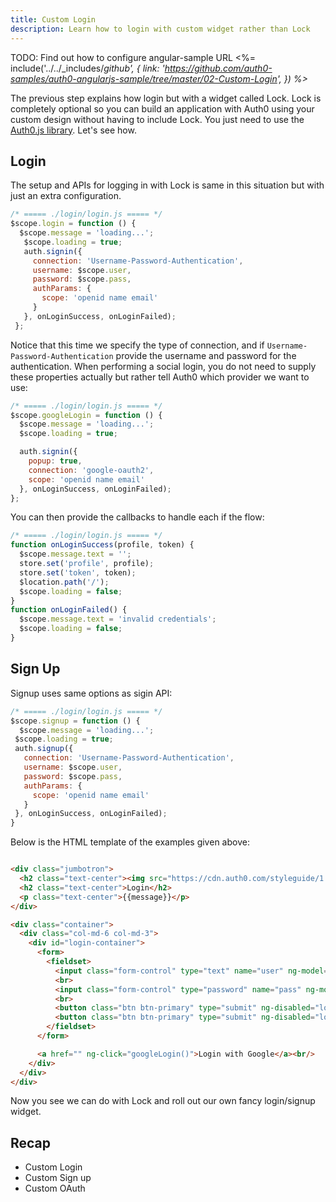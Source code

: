 ```yaml
---
title: Custom Login
description: Learn how to login with custom widget rather than Lock
---
```



TODO: Find out how to configure angular-sample URL
<%= include('../../_includes/_github', {
  link: 'https://github.com/auth0-samples/auth0-angularjs-sample/tree/master/02-Custom-Login',
}) %>_

The previous step explains how login but with a widget called Lock. Lock is completely optional so you can build an application with Auth0 using your custom design without having to include Lock. You just need to use the [Auth0.js library](https://github.com/auth0/auth0.js). Let's see how.

## Login
The setup and APIs for logging in with Lock is same in this situation but with just an extra configuration.

```js
/* ===== ./login/login.js ===== */
$scope.login = function () {
  $scope.message = 'loading...';
   $scope.loading = true;
   auth.signin({
     connection: 'Username-Password-Authentication',
     username: $scope.user,
     password: $scope.pass,
     authParams: {
       scope: 'openid name email'
     }
   }, onLoginSuccess, onLoginFailed);
 };
```

Notice that this time we specify the type of connection, and if `Username-Password-Authentication` provide the username and password for the authentication. When performing a social login, you do not need to supply these properties actually but rather tell Auth0 which provider we want to use:

```js
/* ===== ./login/login.js ===== */
$scope.googleLogin = function () {
  $scope.message = 'loading...';
  $scope.loading = true;

  auth.signin({
    popup: true,
    connection: 'google-oauth2',
    scope: 'openid name email'
  }, onLoginSuccess, onLoginFailed);
};
```

You can then provide the callbacks to handle each if the flow:

```js
/* ===== ./login/login.js ===== */
function onLoginSuccess(profile, token) {
  $scope.message.text = '';
  store.set('profile', profile);
  store.set('token', token);
  $location.path('/');
  $scope.loading = false;
}
function onLoginFailed() {
  $scope.message.text = 'invalid credentials';
  $scope.loading = false;
}
```

## Sign Up

Signup uses same options as sigin API:

```js
/* ===== ./login/login.js ===== */
$scope.signup = function () {
  $scope.message = 'loading...';
 $scope.loading = true;
 auth.signup({
   connection: 'Username-Password-Authentication',
   username: $scope.user,
   password: $scope.pass,
   authParams: {
     scope: 'openid name email'
   }
 }, onLoginSuccess, onLoginFailed);
}
```

Below is the HTML template of the examples given above:

```html

<div class="jumbotron">
  <h2 class="text-center"><img src="https://cdn.auth0.com/styleguide/1.0.0/img/badge.svg"></h2>
  <h2 class="text-center">Login</h2>
  <p class="text-center">{{message}}</p>
</div>

<div class="container">
  <div class="col-md-6 col-md-3">
    <div id="login-container">
      <form>
        <fieldset>
          <input class="form-control" type="text" name="user" ng-model="user" ng-disabled="loading" />
          <br>
          <input class="form-control" type="password" name="pass" ng-model="pass" ng-disabled="loading" />
          <br>
          <button class="btn btn-primary" type="submit" ng-disabled="loading" ng-click="login()">Login</button>
          <button class="btn btn-primary" type="submit" ng-disabled="loading" ng-click="signup()">Sign Up</button>
        </fieldset>
      </form>

      <a href="" ng-click="googleLogin()">Login with Google</a><br/>
    </div>
  </div>
</div>
```

Now you see we can do with Lock and roll out our own fancy login/signup widget.

## Recap
- Custom Login
- Custom Sign up
- Custom OAuth
